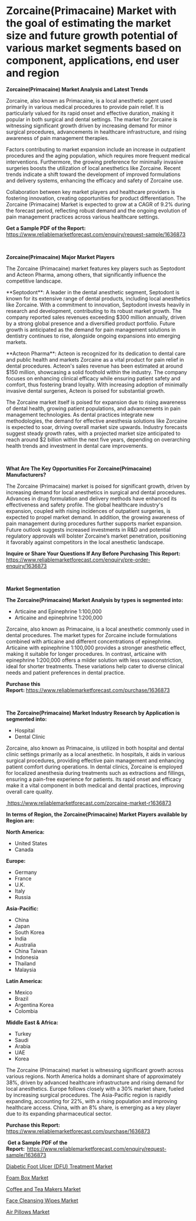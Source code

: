 <p><h1>Zorcaine(Primacaine) Market with the goal of estimating the market size and future growth potential of various market segments based on component, applications, end user and region</h1></p><p><strong>Zorcaine(Primacaine) Market Analysis and Latest Trends</strong></p>
<p><p>Zorcaine, also known as Primacaine, is a local anesthetic agent used primarily in various medical procedures to provide pain relief. It is particularly valued for its rapid onset and effective duration, making it popular in both surgical and dental settings. The market for Zorcaine is witnessing significant growth driven by increasing demand for minor surgical procedures, advancements in healthcare infrastructure, and rising awareness of pain management therapies.</p><p>Factors contributing to market expansion include an increase in outpatient procedures and the aging population, which requires more frequent medical interventions. Furthermore, the growing preference for minimally invasive surgeries boosts the utilization of local anesthetics like Zorcaine. Recent trends indicate a shift toward the development of improved formulations and delivery systems, enhancing the efficacy and safety of Zorcaine use.</p><p>Collaboration between key market players and healthcare providers is fostering innovation, creating opportunities for product differentiation. The Zorcaine (Primacaine) Market is expected to grow at a CAGR of 9.2% during the forecast period, reflecting robust demand and the ongoing evolution of pain management practices across various healthcare settings.</p></p>
<p><strong>Get a Sample PDF of the Report:&nbsp;</strong> <a href="https://www.reliablemarketforecast.com/enquiry/request-sample/1636873">https://www.reliablemarketforecast.com/enquiry/request-sample/1636873</a></p>
<p>&nbsp;</p>
<p><strong>Zorcaine(Primacaine) Major Market Players</strong></p>
<p><p>The Zorcaine (Primacaine) market features key players such as Septodont and Acteon Pharma, among others, that significantly influence the competitive landscape.</p><p>**Septodont**: A leader in the dental anesthetic segment, Septodont is known for its extensive range of dental products, including local anesthetics like Zorcaine. With a commitment to innovation, Septodont invests heavily in research and development, contributing to its robust market growth. The company reported sales revenues exceeding $300 million annually, driven by a strong global presence and a diversified product portfolio. Future growth is anticipated as the demand for pain management solutions in dentistry continues to rise, alongside ongoing expansions into emerging markets.</p><p>**Acteon Pharma**: Acteon is recognized for its dedication to dental care and public health and markets Zorcaine as a vital product for pain relief in dental procedures. Acteon's sales revenue has been estimated at around $150 million, showcasing a solid foothold within the industry. The company focuses on enhancing clinical efficacy while ensuring patient safety and comfort, thus fostering brand loyalty. With increasing adoption of minimally invasive dental surgeries, Acteon is poised for substantial growth.</p><p>The Zorcaine market itself is poised for expansion due to rising awareness of dental health, growing patient populations, and advancements in pain management technologies. As dental practices integrate new methodologies, the demand for effective anesthesia solutions like Zorcaine is expected to soar, driving overall market size upwards. Industry forecasts suggest steady growth rates, with a projected market size anticipated to reach around $2 billion within the next five years, depending on overarching health trends and investment in dental care improvements.</p></p>
<p>&nbsp;</p>
<p><strong>What Are The Key Opportunities For Zorcaine(Primacaine) Manufacturers?</strong></p>
<p><p>The Zorcaine (Primacaine) market is poised for significant growth, driven by increasing demand for local anesthetics in surgical and dental procedures. Advances in drug formulation and delivery methods have enhanced its effectiveness and safety profile. The global healthcare industry's expansion, coupled with rising incidences of outpatient surgeries, is expected to propel market demand. In addition, the growing awareness of pain management during procedures further supports market expansion. Future outlook suggests increased investments in R&D and potential regulatory approvals will bolster Zorcaine’s market penetration, positioning it favorably against competitors in the local anesthetic landscape.</p></p>
<p><strong>Inquire or Share Your Questions If Any Before Purchasing This Report:</strong> <a href="https://www.reliablemarketforecast.com/enquiry/pre-order-enquiry/1636873">https://www.reliablemarketforecast.com/enquiry/pre-order-enquiry/1636873</a></p>
<p>&nbsp;</p>
<p><strong>Market Segmentation</strong></p>
<p><strong>The Zorcaine(Primacaine) Market Analysis by types is segmented into:</strong></p>
<p><ul><li>Articaine and Epinephrine 1:100,000</li><li>Articaine and epinephrine 1:200,000</li></ul></p>
<p><p>Zorcaine, also known as Primacaine, is a local anesthetic commonly used in dental procedures. The market types for Zorcaine include formulations combined with articaine and different concentrations of epinephrine. Articaine with epinephrine 1:100,000 provides a stronger anesthetic effect, making it suitable for longer procedures. In contrast, articaine with epinephrine 1:200,000 offers a milder solution with less vasoconstriction, ideal for shorter treatments. These variations help cater to diverse clinical needs and patient preferences in dental practice.</p></p>
<p><strong>Purchase this Report:&nbsp;</strong><a href="https://www.reliablemarketforecast.com/purchase/1636873">https://www.reliablemarketforecast.com/purchase/1636873</a></p>
<p>&nbsp;</p>
<p><strong>The Zorcaine(Primacaine) Market Industry Research by Application is segmented into:</strong></p>
<p><ul><li>Hospital</li><li>Dental Clinic</li></ul></p>
<p><p>Zorcaine, also known as Primacaine, is utilized in both hospital and dental clinic settings primarily as a local anesthetic. In hospitals, it aids in various surgical procedures, providing effective pain management and enhancing patient comfort during operations. In dental clinics, Zorcaine is employed for localized anesthesia during treatments such as extractions and fillings, ensuring a pain-free experience for patients. Its rapid onset and efficacy make it a vital component in both medical and dental practices, improving overall care quality.</p></p>
<p><a href="https://www.reliablemarketforecast.com/zorcaine-market-r1636873">&nbsp;https://www.reliablemarketforecast.com/zorcaine-market-r1636873</a></p>
<p><strong>In terms of Region, the Zorcaine(Primacaine) Market Players available by Region are:</strong></p>
<p>
    <p> <strong> North America: </strong>
        <ul>
            <li>United States</li>
            <li>Canada</li>
        </ul>
        </p> 
    <p> <strong> Europe: </strong>
        <ul>
            <li>Germany</li>
            <li>France</li>
            <li>U.K.</li>
            <li>Italy</li>
            <li>Russia</li>
        </ul>
        </p> 
    <p> <strong> Asia-Pacific: </strong>
        <ul>
            <li>China</li>
            <li>Japan</li>
            <li>South Korea</li>
            <li>India</li>
            <li>Australia</li>
            <li>China Taiwan</li>
            <li>Indonesia</li>
            <li>Thailand</li>
            <li>Malaysia</li>
        </ul>
        </p> 
    <p> <strong> Latin America: </strong>
        <ul>
            <li>Mexico</li>
            <li>Brazil</li>
            <li>Argentina Korea</li>
            <li>Colombia</li>
        </ul>
        </p> 
    <p> <strong> Middle East & Africa: </strong>
        <ul>
            <li>Turkey</li>
            <li>Saudi</li>
            <li>Arabia</li>
            <li>UAE</li>
            <li>Korea</li>
        </ul>
    </p>
    </p>
<p><p>The Zorcaine (Primacaine) market is witnessing significant growth across various regions. North America holds a dominant share of approximately 38%, driven by advanced healthcare infrastructure and rising demand for local anesthetics. Europe follows closely with a 30% market share, fueled by increasing surgical procedures. The Asia-Pacific region is rapidly expanding, accounting for 22%, with a rising population and improving healthcare access. China, with an 8% share, is emerging as a key player due to its expanding pharmaceutical sector.</p></p>
<p><strong>Purchase this Report: </strong><a href="https://www.reliablemarketforecast.com/purchase/1636873">https://www.reliablemarketforecast.com/purchase/1636873</a></p>
<p>&nbsp;<strong>Get a Sample PDF of the Report:&nbsp;&nbsp;</strong><a href="https://www.reliablemarketforecast.com/enquiry/request-sample/1636873">https://www.reliablemarketforecast.com/enquiry/request-sample/1636873</a></p>
<p><strong></strong></p>
<p><p><a href="https://medium.com/@charlotte_egan89/global-diabetic-foot-ulcer-dfu-treatment-market-size-is-expected-to-experience-a-cagr-of-9-6-253911a271a5?postPublishedType=repub">Diabetic Foot Ulcer (DFU) Treatment Market</a></p><p><a href="https://issuu.com/reportprime-2/docs/foam-box-market-size-2030.pptx_816abd17a9bb7d">Foam Box Market</a></p><p><a href="https://www.linkedin.com/pulse/coffee-tea-makers-market-industry-landscape-growth-trajectories-kpjsf?trackingId=Nh8A2f%2BrTuqD7PY2YyLwhg%3D%3D">Coffee and Tea Makers Market</a></p><p><a href="https://www.linkedin.com/pulse/face-cleansing-wipes-market2024-2031-industry-insights-investment-r6wcf?trackingId=0BzKsMKuTCGZyLvzjRt44g%3D%3D">Face Cleansing Wipes Market</a></p><p><a href="https://issuu.com/reportprime-2/docs/air-pillows-market-size-2030.pptx_9b69c3b9fcfe04">Air Pillows Market</a></p></p>